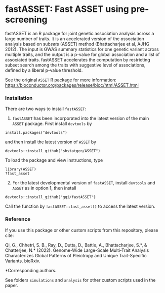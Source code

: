 # fastASSET: Fast ASSET using pre-screening

fastASSET is an R package for joint genetic association analysis across a large number of traits. It is an accelerated version of the *as*sociation analysis based on sub*set*s (ASSET) method (Bhattacharjee et al, AJHG 2012). The input is GWAS summary statistics for one genetic variant across multiple traits, and the output is a p-value for global association and a list of associated traits. fastASSET accelerates the computation by restricting subset search among the traits with suggestive level of associations, defined by a liberal p-value threshold. 

See the original `ASSET` R package for more information: <https://bioconductor.org/packages/release/bioc/html/ASSET.html>

### Installation

There are two ways to install `fastASSET`:

1. `fastASSET` has been incorporated into the latest version of the main `ASSET` package. First install `devtools` by 

```
install.packages("devtools")
```

and then install the latest version of `ASSET` by

```
devtools::install_github("sbstatgen/ASSET")
```

To load the package and view instructions, type

```
library(ASSET)
?fast_asset
```

2. For the latest developmental version of `fastASSET`, install `devtools` and `ASSET` as in option 1, then install

```
devtools::install_github("gqi/fastASSET")
```

Call the function by `fastASSET::fast_asset()` to access the latest version.

### Reference

If you use this package or other custom scripts from this repository, please cite:

Qi, G., Chhetri, S. B., Ray, D., Dutta, D., Battle, A., Bhattacharjee, S.\*, & Chatterjee, N.\* (2022). Genome-Wide Large-Scale Multi-Trait Analysis Characterizes Global Patterns of Pleiotropy and Unique Trait-Specific Variants. bioRxiv.

*Corresponding authors.

See folders `simulations` and `analysis` for other custom scripts used in the paper.	
